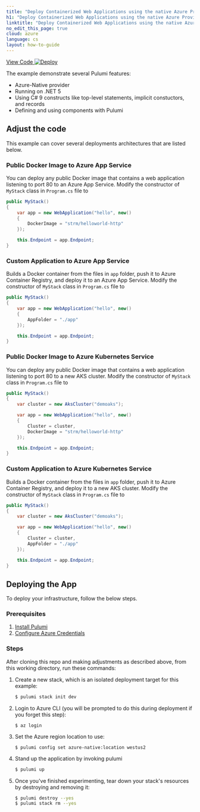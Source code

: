 ```yaml
---
title: "Deploy Containerized Web Applications using the native Azure Provider, .NET 5, and C# 9 | C#"
h1: "Deploy Containerized Web Applications using the native Azure Provider, .NET 5, and C# 9"
linktitle: "Deploy Containerized Web Applications using the native Azure Provider, .NET 5, and C# 9"
no_edit_this_page: true
cloud: azure
language: cs
layout: how-to-guide
---
```


<!-- WARNING: this page was generated by a tool. Do not edit it by hand. -->
<!-- To change it, please see https://github.com/pulumi/docs/tree/master/tools/mktutorial. -->

<p class="mb-4 flex">
    <a class="flex flex-wrap items-center rounded text-xs text-white bg-blue-600 border-2 border-blue-600 px-2 mr-2 whitespace-no-wrap hover:text-white" style="height: 32px" href="https://github.com/pulumi/examples/tree/master/azure-cs-net5-aks-webapp" target="_blank">
        <span><i class="fab fa-github pr-2"></i> View Code</span>
    </a>
    <a href="https://app.pulumi.com/new?template=https://github.com/pulumi/examples/tree/master/azure-cs-net5-aks-webapp" target="_blank">
        <img src="https://get.pulumi.com/new/button.svg" alt="Deploy">
    </a>
</p>


The example demonstrate several Pulumi features:

- Azure-Native provider
- Running on .NET 5
- Using C# 9 constructs like top-level statements, implicit constuctors, and records
- Defining and using components with Pulumi

## Adjust the code

This example can cover several deployments architectures that are listed below.

### Public Docker Image to Azure App Service

You can deploy any public Docker image that contains a web application listening to port 80 to an Azure App Service. Modify the constructor of `MyStack` class in `Program.cs` file to 

```cs
public MyStack()
{
    var app = new WebApplication("hello", new()
    {
        DockerImage = "strm/helloworld-http"
    });

    this.Endpoint = app.Endpoint;
}
```

### Custom Application to Azure App Service

Builds a Docker container from the files in `app` folder, push it to Azure Container Registry, and deploy it to an Azure App Service. Modify the constructor of `MyStack` class in `Program.cs` file to 

```cs
public MyStack()
{
    var app = new WebApplication("hello", new()
    {
        AppFolder = "./app"
    });

    this.Endpoint = app.Endpoint;
}
```

### Public Docker Image to Azure Kubernetes Service

You can deploy any public Docker image that contains a web application listening to port 80 to a new AKS cluster. Modify the constructor of `MyStack` class in `Program.cs` file to 

```cs
public MyStack()
{
    var cluster = new AksCluster("demoaks");

    var app = new WebApplication("hello", new()
    {
        Cluster = cluster,
        DockerImage = "strm/helloworld-http"
    });

    this.Endpoint = app.Endpoint;
}
```

### Custom Application to Azure Kubernetes Service

Builds a Docker container from the files in `app` folder, push it to Azure Container Registry, and deploy it to a new AKS cluster. Modify the constructor of `MyStack` class in `Program.cs` file to 

```cs
public MyStack()
{
    var cluster = new AksCluster("demoaks");

    var app = new WebApplication("hello", new()
    {
        Cluster = cluster,
        AppFolder = "./app"
    });

    this.Endpoint = app.Endpoint;
}
```

## Deploying the App

To deploy your infrastructure, follow the below steps.

### Prerequisites

1. [Install Pulumi](https://www.pulumi.com/docs/get-started/install/)
1. [Configure Azure Credentials](https://www.pulumi.com/docs/intro/cloud-providers/azure/setup/)

### Steps

After cloning this repo and making adjustments as described above, from this working directory, run these commands:

1. Create a new stack, which is an isolated deployment target for this example:

    ```bash
    $ pulumi stack init dev
    ```

1.  Login to Azure CLI (you will be prompted to do this during deployment if you forget this step):

    ```
    $ az login
    ```

1. Set the Azure region location to use:
    
    ```
    $ pulumi config set azure-native:location westus2
    ```

1. Stand up the application by invoking pulumi

    ```bash
    $ pulumi up
    ```

1. Once you've finished experimenting, tear down your stack's resources by destroying and removing it:

    ```bash
    $ pulumi destroy --yes
    $ pulumi stack rm --yes
    ```

